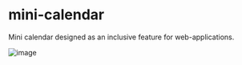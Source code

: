 # mini-calendar
Mini calendar designed as an inclusive feature for web-applications.

![image](https://user-images.githubusercontent.com/100318444/157716184-4b6fa933-727a-418d-9654-566b37ecb68a.png)
